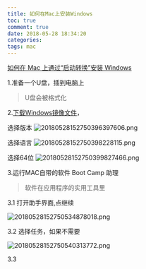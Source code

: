 ```yaml
---
title: 如何在Mac上安装Windows
toc: true
comment: true
date: 2018-05-28 18:34:20
categories:
tags: mac
---
```




[如何在 Mac 上通过“启动转换”安装 Windows](https://support.apple.com/zh-cn/HT201468)


<!--more-->

1.准备一个U盘，插到电脑上

> U盘会被格式化


2.[下载Windows镜像文件](https://www.microsoft.com/zh-cn/software-download/windows10ISO)，

选择版本
![20180528152750396397606.png](/images/20180528152750396397606.png)

选择语言
![20180528152750398228115.png](/images/20180528152750398228115.png)

选择64位
![20180528152750399827466.png](/images/20180528152750399827466.png)

3.运行MAC自带的软件 Boot Camp 助理

> 软件在应用程序的实用工具里


3.1 打开助手界面,点继续

![20180528152750534878018.png](/images/20180528152750534878018.png)

3.2 选择任务，如果不需要

![20180528152750540313772.png](/images/20180528152750540313772.png)

3.3
